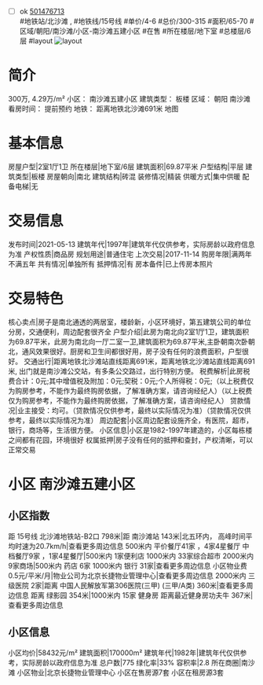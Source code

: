 - [ ] ok [501476713](https://bj.5i5j.com/ershoufang/501476713.html)  
 #地铁站/北沙滩 ,  #地铁线/15号线
#单价/4-6 #总价/300-315 #面积/65-70   #区域/朝阳/南沙滩/小区-南沙滩五建小区 #在售 #所在楼层/地下室 #总楼层/6层 #layout 
![layout](http://image2a.5i5j.com/bdir/layout/f77adadcefc54470a116c698cb3477cf.jpg_P5.jpg) 
# 简介 
 300万,  4.29万/m² 
小区： 南沙滩五建小区
建筑类型： 板楼
区域： 朝阳 南沙滩
看房时间： 提前预约
地铁： 距离地铁北沙滩691米 地图
# 基本信息 
 房屋户型|2室1厅1卫
所在楼层|地下室/6层
建筑面积|69.87平米
户型结构|平层
建筑类型|板楼
房屋朝向|南北
建筑结构|砖混
装修情况|精装
供暖方式|集中供暖
配备电梯|无
# 交易信息 
 发布时间|2021-05-13
建筑年代|1997年|建筑年代仅供参考，实际房龄以政府信息为准
产权性质|商品房
规划用途|普通住宅
上次交易|2017-11-14
购房年限|满两年不满五年
共有情况|单独所有
抵押情况|有
房本备件|已上传房本照片
# 交易特色 
 核心卖点|房子是南北通透的两居室，楼龄新，小区环境好，第五建筑公司的单位分房，交通便利，周边配套很齐全
户型介绍|此房为南北向2室1厅1卫，建筑面积为69.87平米，此房为南北向一厅二室一卫,建筑面积为69.87平米,主卧朝南次卧朝北，通风效果很好。厨房和卫生间都很好用，房子没有任何的浪费面积，户型很好。
交通出行|距离地铁北沙滩站直线距离691米，距离地铁北沙滩站直线距离691米, 出门就是南沙滩公交站，有多条公交路过，出行特别方便。
税费解析|此房税费合计：0元;其中增值税及附加：0元;契税：0元;个人所得税：0元;（以上税费仅为购房参考，不能作为最终购房依据，了解准确方案，请咨询经纪人）（以上税费仅为购房参考，不能作为最终购房依据，了解准确方案，请咨询经纪人）
贷款情况|业主接受：均可。（贷款情况仅供参考，最终以实际情况为准）（贷款情况仅供参考，最终以实际情况为准）
周边配套|小区周边配套设施齐全，有医院，超市，银行，商场等，生活很方便。
小区信息|小区是1982-1997年建造的，小区每栋楼之间都有花园，环境很好
权属抵押|房子没有任何的抵押和查封，产权清晰，可以正常交易
# 小区 南沙滩五建小区
## 小区指数 
 距 15号线 北沙滩地铁站-B2口 798米|距 南沙滩站 143米|北五环内， 高峰时间平均时速为20.7km/h|查看更多周边信息
500米内 平价餐厅41家 ，4家4星餐厅
中档餐厅9家 ，1家4星餐厅|500米内 1家便利店
1000米内 33家综合超市
2000米内 9家商场|500米内 药店 6家
1000米内 银行 31家|查看更多周边信息
小区物业费0.5元/平米/月|物业公司为北京长捷物业管理中心|查看更多周边信息
2000米内 三级医院 2家|距离 中国人民解放军第306医院(三甲) (三甲/A类) 360米|查看更多周边信息
距离 绿影园 354米|1000米内 15家 健身房
距离最近健身房功夫牛 367米|查看更多周边信息
## 小区信息 
 小区均价|58432元/m²
建筑面积|170000m²
建筑年代|1982年|建筑年代仅供参考，实际房龄以政府信息为准
总户数|775
绿化率|33%
容积率|2.8
所在商圈|南沙滩
小区物业|北京长捷物业管理中心
小区在售房源7套
小区在租房源3套
